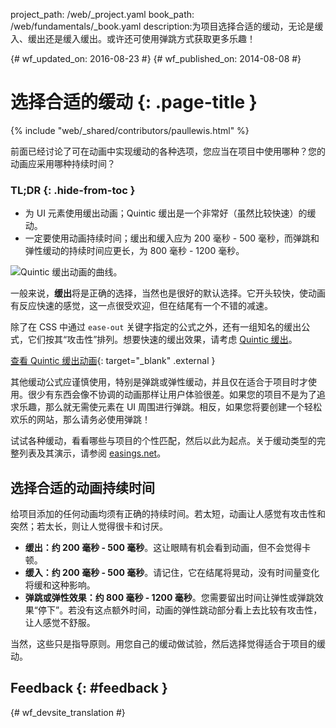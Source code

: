 project_path: /web/_project.yaml book_path: /web/fundamentals/_book.yaml description:为项目选择合适的缓动，无论是缓入、缓出还是缓入缓出。或许还可使用弹跳方式获取更多乐趣！

{# wf_updated_on: 2016-08-23 #} {# wf_published_on: 2014-08-08 #}

# 选择合适的缓动 {: .page-title }

{% include "web/_shared/contributors/paullewis.html" %}

前面已经讨论了可在动画中实现缓动的各种选项，您应当在项目中使用哪种？您的动画应采用哪种持续时间？

### TL;DR {: .hide-from-toc }

* 为 UI 元素使用缓出动画；Quintic 缓出是一个非常好（虽然比较快速）的缓动。
* 一定要使用动画持续时间；缓出和缓入应为 200 毫秒 - 500 毫秒，而弹跳和弹性缓动的持续时间应更长，为 800 毫秒 - 1200 毫秒。

<img src="images/quintic-ease-out-markers.png" alt="Quintic 缓出动画的曲线。" style="max-width: 300px" class="attempt-right" />

一般来说，**缓出**将是正确的选择，当然也是很好的默认选择。它开头较快，使动画有反应快速的感觉，这一点很受欢迎，但在结尾有一个不错的减速。

除了在 CSS 中通过 `ease-out` 关键字指定的公式之外，还有一组知名的缓出公式，它们按其“攻击性”排列。想要快速的缓出效果，请考虑 [Quintic 缓出](http://easings.net/#easeOutQuint)。

[查看 Quintic 缓出动画](https://googlesamples.github.io/web-fundamentals/fundamentals/design-and-ux/animations/box-move-quintic-ease-out.html){: target="_blank" .external }

其他缓动公式应谨慎使用，特别是弹跳或弹性缓动，并且仅在适合于项目时才使用。很少有东西会像不协调的动画那样让用户体验很差。如果您的项目不是为了追求乐趣，那么就无需使元素在 UI 周围进行弹跳。相反，如果您将要创建一个轻松欢乐的网站，那么请务必使用弹跳！

试试各种缓动，看看哪些与项目的个性匹配，然后以此为起点。关于缓动类型的完整列表及其演示，请参阅 [easings.net](http://easings.net)。

## 选择合适的动画持续时间

给项目添加的任何动画均须有正确的持续时间。若太短，动画让人感觉有攻击性和突然；若太长，则让人觉得很卡和讨厌。

* **缓出：约 200 毫秒 - 500 毫秒**。这让眼睛有机会看到动画，但不会觉得卡顿。
* **缓入：约 200 毫秒 - 500 毫秒**。请记住，它在结尾将晃动，没有时间量变化将缓和这种影响。
* **弹跳或弹性效果：约 800 毫秒 - 1200 毫秒**。您需要留出时间让弹性或弹跳效果“停下”。若没有这点额外时间，动画的弹性跳动部分看上去比较有攻击性，让人感觉不舒服。

当然，这些只是指导原则。用您自己的缓动做试验，然后选择觉得适合于项目的缓动。

## Feedback {: #feedback }

{# wf_devsite_translation #}